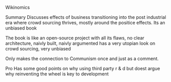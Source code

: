 Wikinomics

Summary
Discusses effects of business transitioning into the post industrial era where crowd sourcing thrives, mostly around the positice effects. Its an unbiased book

The book is like an open-source project with all its flaws, no clear architecture, naivly built, naivly argumented has a very utopian look on crowd sourcing, very unbiased

Only makes the connection to Communism once and just as a comment.


Pro
Has some good points on why using third party r & d but doest argue why reinventing the wheel is key to development
